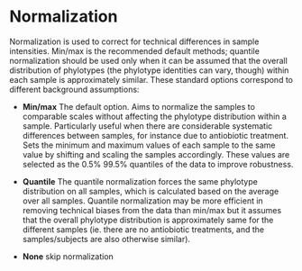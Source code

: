 # Normalization

Normalization is used to correct for technical differences in sample
intensities. Min/max is the recommended default methods; quantile normalization should be used only when it can be assumed that the overall distribution of phylotypes (the phylotype identities can vary, though) within each sample is approximately similar. These standard options correspond to different background assumptions:

* **Min/max** The default option. Aims to normalize the samples
to comparable scales without affecting the phylotype distribution
within a sample. Particularly useful when there are considerable
systematic differences between samples, for instance due to
antiobiotic treatment. Sets the minimum and maximum values of each
sample to the same value by shifting and scaling the samples
accordingly. These values are selected as the 0.5% 99.5% quantiles
of the data to improve robustness.

* **Quantile** The quantile normalization forces the same phylotype distribution on all samples, which is calculated based on the average over all samples. Quantile normalization may be more efficient in removing technical biases from the data than min/max but it assumes that the overall phylotype distribution is approximately same for the different samples (ie. there are no antiobiotic treatments, and the samples/subjects are also otherwise similar). 


* **None** skip normalization 

